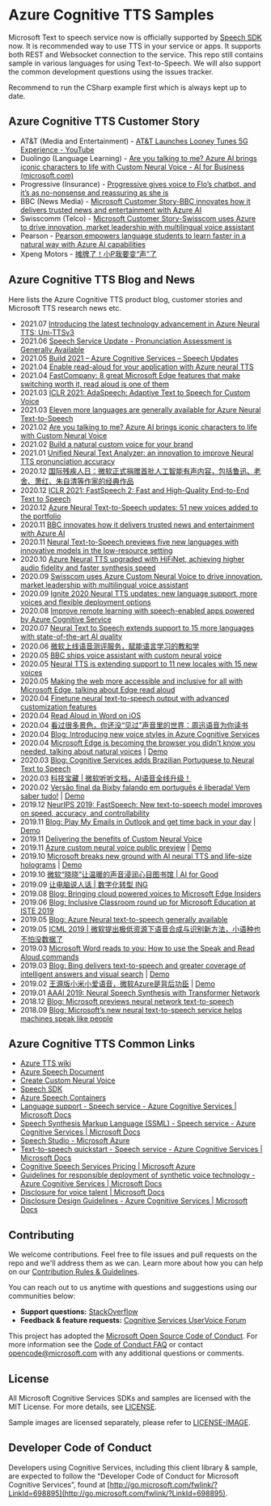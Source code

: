 # Azure Cognitive TTS Samples

Microsoft Text to speech service now is officially supported by [Speech SDK](https://docs.microsoft.com/en-us/azure/cognitive-services/speech-service/speech-sdk) now.  It is recommended way to use TTS in your service or apps.  It supports both REST and Websocket connection to the service. This repo still contains sample in various languages for using Text-to-Speech.  We will also support the common development questions using the issues tracker.  

Recommend to run the CSharp example first which is always kept up to date.

## Azure Cognitive TTS Customer Story 
* AT&T (Media and Entertainment) - [AT&T Launches Looney Tunes 5G Experience - YouTube](https://www.youtube.com/watch?v=MkeI7Aaf7hk)
* Duolingo (Language Learning) - [Are you talking to me? Azure AI brings iconic characters to life with Custom Neural Voice - AI for Business (microsoft.com)](https://blogs.microsoft.com/ai-for-business/custom-neural-voice-ga/)
* Progressive (Insurance) - [Progressive gives voice to Flo’s chatbot, and it’s as no-nonsense and reassuring as she is](https://news.microsoft.com/transform/progressive-gives-voice-to-flos-chatbot-and-its-as-no-nonsense-and-reassuring-as-she-is/)
* BBC (News Media) - [Microsoft Customer Story-BBC innovates how it delivers trusted news and entertainment with Azure AI](https://customers.microsoft.com/en-us/story/754836-bbc-media-entertainment-azure)
* Swisscomm (Telco) - [Microsoft Customer Story-Swisscom uses Azure to drive innovation, market leadership with multilingual voice assistant](https://customers.microsoft.com/en-us/story/821105-swisscom-telecommunications-azure-cognitive-services)
* Pearson - [Pearson empowers language students to learn faster in a natural way with Azure AI capabilities](https://customers.microsoft.com/en-us/story/1379625676815325642-pearson-education-azure-cognitive-services)
* Xpeng Motors - [摊牌了！小P我要变“声”了](https://mp.weixin.qq.com/s/auDKCefeeb1Q52dibbrKNw)

## Azure Cognitive TTS Blog and News

Here lists the Azure Cognitive TTS product blog, customer stories and Microsoft TTS research news etc.
* 2021.07 [Introducing the latest technology advancement in Azure Neural TTS: Uni-TTSv3](https://techcommunity.microsoft.com/t5/azure-ai/introducing-the-latest-technology-advancement-in-azure-neural/ba-p/2595922)
* 2021.06 [Speech Service Update - Pronunciation Assessment is Generally Available](https://techcommunity.microsoft.com/t5/azure-ai/speech-service-update-pronunciation-assessment-is-generally/ba-p/2505501)
* 2021.05 [Build 2021 – Azure Cognitive Services – Speech Updates](https://techcommunity.microsoft.com/t5/azure-ai/build-2021-azure-cognitive-services-speech-updates/ba-p/2384260)
* 2021.04 [Enable read-aloud for your application with Azure neural TTS](https://techcommunity.microsoft.com/t5/azure-ai/enable-read-aloud-for-your-application-with-azure-neural-tts/ba-p/2301422)
* 2021.04 [FastCompany: 8 great Microsoft Edge features that make switching worth it, read aloud is one of them](https://www.fastcompany.com/90622361/microsoft-edge-tips-reasons-to-switch-from-chrome)
* 2021.03 [ICLR 2021: AdaSpeech: Adaptive Text to Speech for Custom Voice](https://arxiv.org/abs/2103.00993)
* 2021.03 [Eleven more languages are generally available for Azure Neural Text-to-Speech](https://techcommunity.microsoft.com/t5/azure-ai/eleven-more-languages-are-generally-available-for-azure-neural/ba-p/2236871)
* 2021.02 [Are you talking to me? Azure AI brings iconic characters to life with Custom Neural Voice](https://blogs.microsoft.com/ai-for-business/custom-neural-voice-ga/)
* 2021.02 [Build a natural custom voice for your brand](https://techcommunity.microsoft.com/t5/azure-ai/build-a-natural-custom-voice-for-your-brand/ba-p/2112777)
* 2021.01 [Unified Neural Text Analyzer: an innovation to improve Neural TTS pronunciation accuracy](https://techcommunity.microsoft.com/t5/azure-ai/unified-neural-text-analyzer-an-innovation-to-improve-neural-tts/ba-p/2102187)
* 2020.12 [国际残疾人日：微软正式捐赠首批人工智能有声内容，包括鲁迅、老舍、萧红、朱自清等作家的经典作品](https://m.ithome.com/html/523051.htm)
* 2020.12 [ICLR 2021: FastSpeech 2: Fast and High-Quality End-to-End Text to Speech](https://arxiv.org/abs/2006.04558)
* 2020.12 [Azure Neural Text-to-Speech updates: 51 new voices added to the portfolio](https://techcommunity.microsoft.com/t5/azure-ai/azure-neural-text-to-speech-updates-51-new-voices-added-to-the/ba-p/1988418)
* 2020.11 [BBC innovates how it delivers trusted news and entertainment with Azure AI](https://customers.microsoft.com/en-us/story/754836-bbc-media-entertainment-azure)
* 2020.11 [Neural Text-to-Speech previews five new languages with innovative models in the low-resource setting](https://techcommunity.microsoft.com/t5/azure-ai/neural-text-to-speech-previews-five-new-languages-with/ba-p/1907604)
* 2020.10 [Azure Neural TTS upgraded with HiFiNet, achieving higher audio fidelity and faster synthesis speed](https://techcommunity.microsoft.com/t5/azure-ai/azure-neural-tts-upgraded-with-hifinet-achieving-higher-audio/ba-p/1847860)
* 2020.09 [Swisscom uses Azure Custom Neural Voice to drive innovation, market leadership with multilingual voice assistant](https://customers.microsoft.com/en-us/story/821105-swisscom-telecommunications-azure-cognitive-services)
* 2020.09 [Ignite 2020 Neural TTS updates: new language support, more voices and flexible deployment options](https://techcommunity.microsoft.com/t5/azure-ai/ignite-2020-neural-tts-updates-new-language-support-more-voices/ba-p/1698544)
* 2020.08 [Improve remote learning with speech-enabled apps powered by Azure Cognitive Service](https://techcommunity.microsoft.com/t5/azure-ai/improve-remote-learning-with-speech-enabled-apps-powered-by/ba-p/1612807)
* 2020.07 [Neural Text to Speech extends support to 15 more languages with state-of-the-art AI quality](https://techcommunity.microsoft.com/t5/azure-ai/neural-text-to-speech-extends-support-to-15-more-languages-with/ba-p/1505911)
* 2020.06 [微软上线语音测评服务，赋能语言学习的教和学](https://www.jiemodui.com/N/117619.html?fid=82642)
* 2020.05 [BBC ships voice assistant with custom neural voice](https://azure.microsoft.com/en-us/services/cognitive-services/text-to-speech/#customer-stories)
* 2020.05 [Neural TTS is extending support to 11 new locales with 15 new voices](https://azure.microsoft.com/en-us/updates/azure-cognitive-services-2/)
* 2020.05 [Making the web more accessible and inclusive for all with Microsoft Edge, talking about Edge read aloud](https://blogs.windows.com/windowsexperience/2020/05/21/making-the-web-more-accessible-and-inclusive-for-all-with-microsoft-edge/)
* 2020.04 [Finetune neural text-to-speech output with advanced customization features](https://techcommunity.microsoft.com/t5/azure-ai/finetune-neural-text-to-speech-output-with-advanced/ba-p/1348941)
* 2020.04 [Read Aloud in Word on iOS](https://blog-insider.office.com/2020/04/24/read-aloud-in-word/)
* 2020.04 [看过很多景色，你还没“见过”声音里的世界：周迅语音为你读书](https://mp.weixin.qq.com/s?__biz=MzA3MTA0ODYyOA==&mid=2651161833&idx=1&sn=944f6d14bfafd68c37e3905cee5eb9f5&chksm=84c2a832b3b521240348b93ee71dd41196d572a51211d376618f5026ba289c4c15214266ec25&mpshare=1&scene=1&srcid=&sharer_sharetime=1587608381632&sharer_shareid=e291f83180ca8472f4c020aae119eb2c#rd)
* 2020.04 [Blog: Introducing new voice styles in Azure Cognitive Services](https://techcommunity.microsoft.com/t5/azure-ai/introducing-new-voice-styles-in-azure-cognitive-services/ba-p/1248368)
* 2020.04 [Microsoft Edge is becoming the browser you didn’t know you needed, talking about natural voices](https://arstechnica.com/gadgets/2020/04/microsoft-edge-is-becoming-the-browser-you-didnt-know-you-needed/) | [Demo](https://www.youtube.com/watch?v=j5nR4eCSMBs)
* 2020.03 [Blog: Cognitive Services adds Brazilian Portuguese to Neural Text to Speech](https://techcommunity.microsoft.com/t5/azure-ai/cognitive-services-adds-brazilian-portuguese-to-neural-text-to/ba-p/1210471)
* 2020.03 [科技宝藏 | 微软听听文档，AI语音全线升级！](https://mp.weixin.qq.com/s?__biz=MzA5Mzk3NDcyNw==&mid=2247486058&idx=1&sn=8db9d8a3d61ab5027865593e0aef3f24&chksm=9054f3c2a7237ad455a00c0dab6baa639f84d1387525e8153f2b6c8736a5857d1de316616b60&mpshare=1&scene=1&srcid=0320zDDQqoIu4bz0ILj2eq41&sharer_sharetime=1584690411522&sharer_shareid=67fac6419876a8c72f83d82f53762097#rd)
* 2020.02 [Versão final da Bixby falando em português é liberada! Vem saber tudo!](https://missaodigital.magazineluiza.com.br/versao-final-da-bixby-falando-portugues-e-liberada-vem-saber-tudo/) | [Demo](https://twitter.com/pattetech/status/1220386925066031105)
* 2019.12 [NeurIPS 2019: FastSpeech: New text-to-speech model improves on speed, accuracy, and controllability](https://www.microsoft.com/en-us/research/blog/fastspeech-new-text-to-speech-model-improves-on-speed-accuracy-and-controllability/)
* 2019.11 [Blog: Play My Emails in Outlook and get time back in your day](https://techcommunity.microsoft.com/t5/outlook-blog/play-my-emails-in-outlook-and-get-time-back-in-your-day/ba-p/930243) | [Demo](https://www.youtube.com/watch?v=0u5Sptdvlig)
* 2019.11 [Delivering the benefits of Custom Neural Voice](https://www.linkedin.com/pulse/delivering-benefits-custom-neural-voice-alex-kipman/)
* 2019.11 [Azure custom neural voice public preview](https://venturebeat.com/2019/11/04/azure-cognitive-services-gets-speech-search-language-and-security-updates-at-ignite-2019/) | [Demo](https://www.bilibili.com/video/BV1k7411q7hN?from=search&seid=16607120944178500273)
* 2019.10 [Microsoft breaks new ground with AI neural TTS and life-size holograms](https://medium.com/@focaloidtechnologies/microsoft-breaks-new-ground-with-ai-neural-tts-and-life-size-holograms-bcbdacbe3ff0) |  [Demo](https://www.youtube.com/watch?v=auJJrHgG9Mc)
* 2019.10 [微软“晓晓”让温暖的声音浸润心目图书馆 | AI for Good](https://www.infoq.cn/article/VJf8HrIIg0h50U6QEzo5)
* 2019.09 [让电脑说人话 | 数字化转型 ING](https://www.sohu.com/a/343369083_181341)
* 2019.08 [Blog: Bringing cloud powered voices to Microsoft Edge Insiders](https://blogs.windows.com/msedgedev/2019/08/14/cloud-powered-voices-microsoft-edge-chromium/)
* 2019.06 [Blog: Inclusive Classroom round up for Microsoft Education at ISTE 2019](https://techcommunity.microsoft.com/t5/education-blog/inclusive-classroom-round-up-for-microsoft-education-at-iste/ba-p/679764)
* 2019.05 [Blog: Azure Neural text-to-speech generally available](https://azure.microsoft.com/en-us/blog/a-deep-dive-into-what-s-new-with-azure-cognitive-services/)
* 2019.05 [ICML 2019 | 微软提出极低资源下语音合成与识别新方法，小语种也不怕没数据了](https://mp.weixin.qq.com/s?__biz=MzAwMTA3MzM4Nw==&mid=2649447754&idx=1&sn=8ad44ffc9aad1079f8d58585d5aa58e0&chksm=82c0b4ceb5b73dd8334086200cf17685c565a97b7cf09ef046d1d6ddb40ba71a3a1159a6f6c9&mpshare=1&scene=1&srcid=0405pPt16EzzJE7aSoSgcjjf&sharer_sharetime=1586043580069&sharer_shareid=3bf44cb83f7345f6bb40f678c7ccccf4#rd)
* 2019.03 [Microsoft Word reads to you: How to use the Speak and Read Aloud commands](https://www.pcworld.com/article/3335677/microsoft-word-reads-to-you-how-to-use-the-speak-and-read-aloud-commands.html)
* 2019.03 [Blog: Bing delivers text-to-speech and greater coverage of intelligent answers and visual search](https://blogs.bing.com/search/2019-03/Bing-delivers-text-to-speech-and-greater-coverage-of-intelligent-answers-and-visual-search) | [Demo](https://www.youtube.com/watch?v=ljhyrFrYNPc)
* 2019.02 [王源版小米小爱语音，微软Azure是背后功臣](http://app.myzaker.com/news/article.php?pk=5c6e683677ac6476125cd2ac) | [Demo](https://www.bilibili.com/video/BV1TJ411p75W?from=search&seid=16607120944178500273)
* 2019.01 [AAAI 2019: Neural Speech Synthesis with Transformer Network](https://mp.weixin.qq.com/s?__biz=MzAwMTA3MzM4Nw==&mid=2649446094&idx=1&sn=86dac8a999f6fd40af07ae1b31348355&chksm=82c0bf4ab5b7365cabf27c3fc03ee5d656d858a1ca0db5c77deceba96e486ee1af682cdc30f2&mpshare=1&scene=1&srcid=0405UlO9Hg4LROWMdTaSEFoE&sharer_sharetime=1586043448061&sharer_shareid=3bf44cb83f7345f6bb40f678c7ccccf4#rd)
* 2018.12 [Blog: Microsoft previews neural network text-to-speech](https://azure.microsoft.com/en-us/blog/microsoft-previews-neural-network-text-to-speech/)
* 2018.09 [Blog: Microsoft’s new neural text-to-speech service helps machines speak like people](https://azure.microsoft.com/en-us/blog/microsoft-s-new-neural-text-to-speech-service-helps-machines-speak-like-people/)

## Azure Cognitive TTS Common Links

* [Azure TTS wiki](https://github.com/Azure-Samples/Cognitive-Speech-TTS/wiki)
* [Azure Speech Document](https://docs.microsoft.com/en-us/azure/cognitive-services/speech-service/text-to-speech)
* [Create Custom Neural Voice](https://speech.microsoft.com/customvoice)
* [Speech SDK](https://github.com/Azure-Samples/cognitive-services-speech-sdk)
* [Azure Speech Containers](https://docs.microsoft.com/en-us/azure/cognitive-services/speech-service/speech-container-howto?tabs=stt%2Ccsharp)
* [Language support - Speech service - Azure Cognitive Services | Microsoft Docs](https://docs.microsoft.com/en-us/azure/cognitive-services/speech-service/language-support#text-to-speech)
* [Speech Synthesis Markup Language (SSML) - Speech service - Azure Cognitive Services | Microsoft Docs](https://docs.microsoft.com/en-us/azure/cognitive-services/speech-service/speech-synthesis-markup?tabs=csharp#adjust-speaking-styles)
* [Speech Studio - Microsoft Azure](https://speech.microsoft.com/audiocontentcreation)
* [Text-to-speech quickstart - Speech service - Azure Cognitive Services | Microsoft Docs](https://docs.microsoft.com/en-us/azure/cognitive-services/speech-service/get-started-text-to-speech?pivots=programming-language-javascript&tabs=script%2Cwindowsinstall)
* [Cognitive Speech Services Pricing | Microsoft Azure](https://azure.microsoft.com/en-us/pricing/details/cognitive-services/speech-services/)
* [Guidelines for responsible deployment of synthetic voice technology - Azure Cognitive Services | Microsoft Docs](https://docs.microsoft.com/en-us/azure/cognitive-services/speech-service/concepts-guidelines-responsible-deployment-synthetic)
* [Disclosure for voice talent | Microsoft Docs](https://docs.microsoft.com/en-us/legal/cognitive-services/speech-service/disclosure-voice-talent?context=/azure/cognitive-services/speech-service/context/context)
* [Disclosure Design Guidelines - Azure Cognitive Services | Microsoft Docs](https://docs.microsoft.com/en-us/azure/cognitive-services/speech-service/concepts-disclosure-guidelines)


## Contributing

We welcome contributions. Feel free to file issues and pull requests on the repo and we'll address them as we can. Learn more about how you can help on our [Contribution Rules & Guidelines](</CONTRIBUTING.md>).

You can reach out to us anytime with questions and suggestions using our communities below:

* **Support questions:** [StackOverflow](<https://stackoverflow.com/questions/tagged/microsoft-cognitive>)
* **Feedback & feature requests:** [Cognitive Services UserVoice Forum](<https://cognitive.uservoice.com>)

This project has adopted the [Microsoft Open Source Code of Conduct](https://opensource.microsoft.com/codeofconduct/). For more information see the [Code of Conduct FAQ](https://opensource.microsoft.com/codeofconduct/faq/) or contact [opencode@microsoft.com](mailto:opencode@microsoft.com) with any additional questions or comments.

## License

All Microsoft Cognitive Services SDKs and samples are licensed with the MIT License. For more details, see
[LICENSE](</LICENSE.md>).

Sample images are licensed separately, please refer to [LICENSE-IMAGE](</LICENSE-IMAGE.md>).

## Developer Code of Conduct

Developers using Cognitive Services, including this client library & sample, are expected to follow the “Developer Code of Conduct for Microsoft Cognitive Services”, found at [http://go.microsoft.com/fwlink/?LinkId=698895](http://go.microsoft.com/fwlink/?LinkId=698895).
